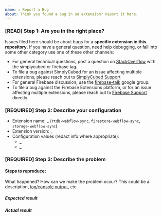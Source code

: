 ```yaml
---
name: ⚠️ Report a Bug
about: Think you found a bug in an extension? Report it here.
---
```


<!-- DO NOT DELETE
validate_template=true
template_path=.github/ISSUE_TEMPLATE/bug.md
-->

### [READ] Step 1: Are you in the right place?

Issues filed here should be about bugs for a **specific extension in this repository**.
If you have a general question, need help debugging, or fall into some other category use one of these other channels:

- For general technical questions, post a question on [StackOverflow](http://stackoverflow.com/) with the simplycubed or firebase tag.
- To file a bug against SimplyCubed for an issue affecting multiple extensions, please reach out to [SimplyCubed Support](mailto:support@simplycubed.com)
- For general Firebase discussion, use the [firebase-talk](https://groups.google.com/forum/#!forum/firebase-talk)
  google group.
- To file a bug against the Firebase Extensions platform, or for an issue affecting multiple extensions, please reach out to [Firebase Support](https://firebase.google.com/support/troubleshooter/contact/) directly.

### [REQUIRED] Step 2: Describe your configuration

- Extension name: **\_** (`rtdb-webflow-sync`, `firestore-webflow-sync`, `storage-webflow-sync`)
- Extension version: **\_**
- Configuration values (redact info where appropriate):
  - **\_**
  - **\_**

### [REQUIRED] Step 3: Describe the problem

#### Steps to reproduce:

What happened? How can we make the problem occur?
This could be a description, [log/console output](https://firebase.google.com/docs/extensions/manage-installed-extensions#view-logs), etc.

##### Expected result

##### Actual result
